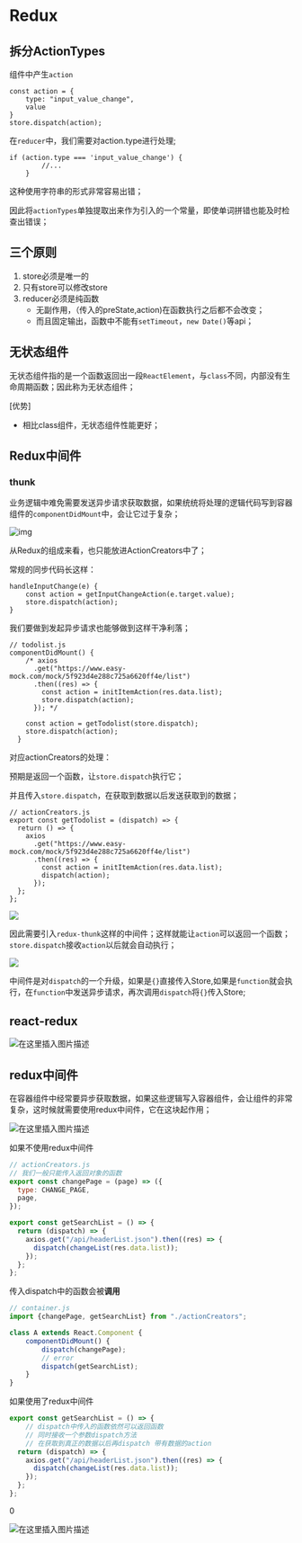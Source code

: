 # Redux

## 拆分ActionTypes

组件中产生`action`

```react
const action = {
    type: "input_value_change",
    value
}
store.dispatch(action);
```

在`reducer`中，我们需要对action.type进行处理;

```react
if (action.type === 'input_value_change') {
        //...
    }
```

这种使用字符串的形式非常容易出错；

因此将`actionTypes`单独提取出来作为引入的一个常量，即使单词拼错也能及时检查出错误；



## 三个原则

1. store必须是唯一的
2. 只有store可以修改store
3. reducer必须是纯函数
   - 无副作用，（传入的preState,action)在函数执行之后都不会改变；
   - 而且固定输出，函数中不能有`setTimeout`，`new Date()`等api；



## 无状态组件

无状态组件指的是一个函数返回出一段`ReactElement`，与`class`不同，内部没有生命周期函数；因此称为无状态组件；

[优势]

- 相比class组件，无状态组件性能更好；



## Redux中间件

### thunk

业务逻辑中难免需要发送异步请求获取数据，如果统统将处理的逻辑代码写到容器组件的`componentDidMount`中，会让它过于复杂；

![img](https://pic4.zhimg.com/80/v2-9e7e7d6b492706746ba19845bd559963_1440w.jpg)

从Redux的组成来看，也只能放进ActionCreators中了；

常规的同步代码长这样：

```react
handleInputChange(e) {
    const action = getInputChangeAction(e.target.value);
    store.dispatch(action);
}
```

我们要做到发起异步请求也能够做到这样干净利落；

```react
// todolist.js	
componentDidMount() {
    /* axios
      .get("https://www.easy-mock.com/mock/5f923d4e288c725a6620ff4e/list")
      .then((res) => {
        const action = initItemAction(res.data.list);
        store.dispatch(action);
      }); */

    const action = getTodolist(store.dispatch);
    store.dispatch(action);
  }
```

对应actionCreators的处理：

预期是返回一个函数，让`store.dispatch`执行它；

并且传入`store.dispatch`，在获取到数据以后发送获取到的数据；

```react
// actionCreators.js
export const getTodolist = (dispatch) => {
  return () => {
    axios
      .get("https://www.easy-mock.com/mock/5f923d4e288c725a6620ff4e/list")
      .then((res) => {
        const action = initItemAction(res.data.list);
        dispatch(action);
      });
  };
};
```



![](https://p9-juejin.byteimg.com/tos-cn-i-k3u1fbpfcp/ec8a65f57897484fbb49d1daae4c818a~tplv-k3u1fbpfcp-watermark.image)



因此需要引入`redux-thunk`这样的中间件；这样就能让`action`可以返回一个函数；`store.dispatch`接收`action`以后就会自动执行；



![](https://p6-juejin.byteimg.com/tos-cn-i-k3u1fbpfcp/157d42604f8f4a508f640b6a3b3098c4~tplv-k3u1fbpfcp-watermark.image)

中间件是对`dispatch`的一个升级，如果是`{}`直接传入Store,如果是`function`就会执行，在`function`中发送异步请求，再次调用`dispatch`将`{}`传入Store;





## react-redux

![在这里插入图片描述](https://img-blog.csdnimg.cn/20201128114807174.png?x-oss-process=image/watermark,type_ZmFuZ3poZW5naGVpdGk,shadow_10,text_aHR0cHM6Ly9ibG9nLmNzZG4ubmV0L1pIZ29nb2dvaGE=,size_16,color_FFFFFF,t_70)





## redux中间件

在容器组件中经常要异步获取数据，如果这些逻辑写入容器组件，会让组件的非常复杂，这时候就需要使用redux中间件，它在这块起作用；

![在这里插入图片描述](https://img-blog.csdnimg.cn/20201129151051969.png?x-oss-process=image/watermark,type_ZmFuZ3poZW5naGVpdGk,shadow_10,text_aHR0cHM6Ly9ibG9nLmNzZG4ubmV0L1pIZ29nb2dvaGE=,size_16,color_FFFFFF,t_70)

如果不使用redux中间件

```js
// actionCreators.js
// 我们一般只能传入返回对象的函数
export const changePage = (page) => ({
  type: CHANGE_PAGE,
  page,
});

export const getSearchList = () => {
  return (dispatch) => {
    axios.get("/api/headerList.json").then((res) => {
      dispatch(changeList(res.data.list));
    });
  };
};
```

传入dispatch中的函数会被**调用**

```js
// container.js
import {changePage, getSearchList} from "./actionCreators";

class A extends React.Component {
    componentDidMount() {
        dispatch(changePage);
        // error 
        dispatch(getSearchList);
    }
}
```

如果使用了redux中间件

```js
export const getSearchList = () => {
    // dispatch中传入的函数依然可以返回函数
    // 同时接收一个参数dispatch方法
    // 在获取到真正的数据以后再dispatch 带有数据的action
  return (dispatch) => {
    axios.get("/api/headerList.json").then((res) => {
      dispatch(changeList(res.data.list));
    });
  };
};
```

0

![在这里插入图片描述](https://img-blog.csdnimg.cn/20201129152433585.png?x-oss-process=image/watermark,type_ZmFuZ3poZW5naGVpdGk,shadow_10,text_aHR0cHM6Ly9ibG9nLmNzZG4ubmV0L1pIZ29nb2dvaGE=,size_16,color_FFFFFF,t_70)

